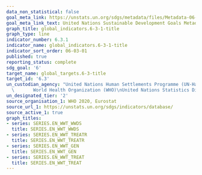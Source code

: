 ```yaml
---
data_non_statistical: false
goal_meta_link: https://unstats.un.org/sdgs/metadata/files/Metadata-06-03-01.pdf
goal_meta_link_text: United Nations Sustainable Development Goals Metadata (pdf 428kB)
graph_title: global_indicators.6-3-1-title
graph_type: line
indicator_number: 6.3.1
indicator_name: global_indicators.6-3-1-title
indicator_sort_order: 06-03-01
published: true
reporting_status: complete
sdg_goal: '6'
target_name: global_targets.6-3-title
target_id: '6.3'
un_custodian_agency: "United Nations Human Settlements Programme (UN-Habitat)    \
  \       World Health Organization (WHO)\nUnited Nations Statistics Division (UNSD)"
un_designated_tier: '2'
source_organisation_1: WHO 2020, Eurostat
source_url_1: https://unstats.un.org/sdgs/indicators/database/
source_active_1: true
graph_titles:
- series: SERIES.EN_WWT_WWDS
  title: SERIES.EN_WWT_WWDS
- series: SERIES.EN_WWT_TREATR
  title: SERIES.EN_WWT_TREATR
- series: SERIES.EN_WWT_GEN
  title: SERIES.EN_WWT_GEN
- series: SERIES.EN_WWT_TREAT
  title: SERIES.EN_WWT_TREAT 
---
```

